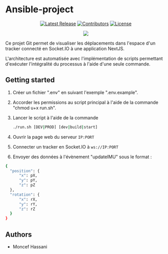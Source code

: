 # Ansible-project

<div align="center">
  <a href="https://github.com/Nynjin/IMUViewer/releases/latest"><img alt="Latest Release" src="https://img.shields.io/github/v/release/Nynjin/IMUViewer?label=Latest%20Release&logo=github"></a>
  <a href="https://github.com/Nynjin/IMUViewer/graphs/contributors"><img alt="Contributors" src="https://img.shields.io/github/contributors/Nynjin/IMUViewer"></a>
  <a href="https://github.com/Nynjin/IMUViewer/blob/main/LICENSE"><img alt="License" src="https://img.shields.io/github/license/Nynjin/IMUViewer"></a>
</div>

<p align="center">
  <a href="https://skillicons.dev">
    <img src="https://skillicons.dev/icons?i=nextjs,threejs,docker" />
  </a>
</p>

Ce projet Git permet de visualiser les déplacements dans l'espace d'un tracker connecté en Socket.IO à une application NextJS.

L'architecture est automatisée avec l'implémentation de scripts permettant d'exécuter l'intégralité du processus à l'aide d'une seule commande.

## Getting started

1. Créer un fichier ".env" en suivant l'exemple ".env.example".

2. Accorder les permissions au script principal à l'aide de la commande "chmod u+x run.sh".

3. Lancer le script à l'aide de la commande

   ```bash
   ./run.sh [DEV|PROD] [dev|build|start]
   ```

4. Ouvrir la page web du serveur `IP:PORT`

5. Connecter un tracker en Socket.IO à `ws://IP:PORT`

6. Envoyer des données à l'évènement "updateIMU" sous le format :

```bash
{
  "position": {
      "x": pX,
      "y": pY,
      "z": pZ
  },
  "rotation": {
      "x": rX,
      "y": rY,
      "z": rZ
  }
}
```

## Authors

- Moncef Hassani
